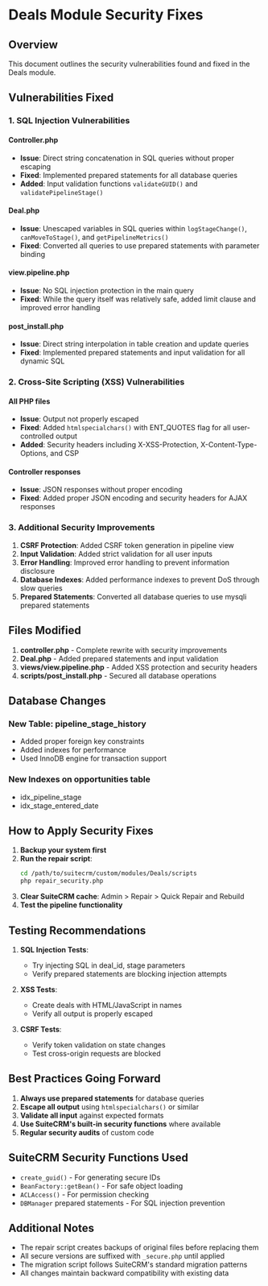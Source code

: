 # Deals Module Security Fixes

## Overview
This document outlines the security vulnerabilities found and fixed in the Deals module.

## Vulnerabilities Fixed

### 1. SQL Injection Vulnerabilities

#### Controller.php
- **Issue**: Direct string concatenation in SQL queries without proper escaping
- **Fixed**: Implemented prepared statements for all database queries
- **Added**: Input validation functions `validateGUID()` and `validatePipelineStage()`

#### Deal.php
- **Issue**: Unescaped variables in SQL queries within `logStageChange()`, `canMoveToStage()`, and `getPipelineMetrics()`
- **Fixed**: Converted all queries to use prepared statements with parameter binding

#### view.pipeline.php
- **Issue**: No SQL injection protection in the main query
- **Fixed**: While the query itself was relatively safe, added limit clause and improved error handling

#### post_install.php
- **Issue**: Direct string interpolation in table creation and update queries
- **Fixed**: Implemented prepared statements and input validation for all dynamic SQL

### 2. Cross-Site Scripting (XSS) Vulnerabilities

#### All PHP files
- **Issue**: Output not properly escaped
- **Fixed**: Added `htmlspecialchars()` with ENT_QUOTES flag for all user-controlled output
- **Added**: Security headers including X-XSS-Protection, X-Content-Type-Options, and CSP

#### Controller responses
- **Issue**: JSON responses without proper encoding
- **Fixed**: Added proper JSON encoding and security headers for AJAX responses

### 3. Additional Security Improvements

1. **CSRF Protection**: Added CSRF token generation in pipeline view
2. **Input Validation**: Added strict validation for all user inputs
3. **Error Handling**: Improved error handling to prevent information disclosure
4. **Database Indexes**: Added performance indexes to prevent DoS through slow queries
5. **Prepared Statements**: Converted all database queries to use mysqli prepared statements

## Files Modified

1. **controller.php** - Complete rewrite with security improvements
2. **Deal.php** - Added prepared statements and input validation
3. **views/view.pipeline.php** - Added XSS protection and security headers
4. **scripts/post_install.php** - Secured all database operations

## Database Changes

### New Table: pipeline_stage_history
- Added proper foreign key constraints
- Added indexes for performance
- Used InnoDB engine for transaction support

### New Indexes on opportunities table
- idx_pipeline_stage
- idx_stage_entered_date

## How to Apply Security Fixes

1. **Backup your system first**
2. **Run the repair script**:
   ```bash
   cd /path/to/suitecrm/custom/modules/Deals/scripts
   php repair_security.php
   ```
3. **Clear SuiteCRM cache**: Admin > Repair > Quick Repair and Rebuild
4. **Test the pipeline functionality**

## Testing Recommendations

1. **SQL Injection Tests**:
   - Try injecting SQL in deal_id, stage parameters
   - Verify prepared statements are blocking injection attempts

2. **XSS Tests**:
   - Create deals with HTML/JavaScript in names
   - Verify all output is properly escaped

3. **CSRF Tests**:
   - Verify token validation on state changes
   - Test cross-origin requests are blocked

## Best Practices Going Forward

1. **Always use prepared statements** for database queries
2. **Escape all output** using `htmlspecialchars()` or similar
3. **Validate all input** against expected formats
4. **Use SuiteCRM's built-in security functions** where available
5. **Regular security audits** of custom code

## SuiteCRM Security Functions Used

- `create_guid()` - For generating secure IDs
- `BeanFactory::getBean()` - For safe object loading
- `ACLAccess()` - For permission checking
- `DBManager` prepared statements - For SQL injection prevention

## Additional Notes

- The repair script creates backups of original files before replacing them
- All secure versions are suffixed with `_secure.php` until applied
- The migration script follows SuiteCRM's standard migration patterns
- All changes maintain backward compatibility with existing data
